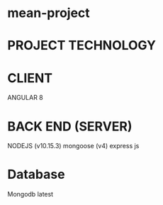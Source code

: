 # mean-project

# PROJECT TECHNOLOGY
# CLIENT
 ANGULAR 8
# BACK END (SERVER)
 NODEJS (v10.15.3)
 mongoose (v4)
 express js
# Database 
 Mongodb latest
